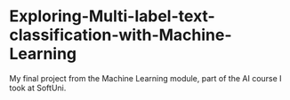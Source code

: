 # Exploring-Multi-label-text-classification-with-Machine-Learning
My final project from the Machine Learning module, part of the AI course I took at SoftUni.
